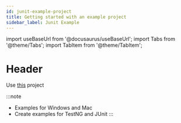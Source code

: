 ```yaml
---
id: junit-example-project
title: Getting started with an example project
sidebar_label: Junit Example
---
```


import useBaseUrl from '@docusaurus/useBaseUrl';
import Tabs from '@theme/Tabs';
import TabItem from '@theme/TabItem';

# Header

Use [this](https://github.com/saucelabs/visual-examples/blob/main/wd-java-testng/README.md#run-the-demo) project

:::note

- Examples for Windows and Mac
- Create examples for TestNG and JUnit
  :::
